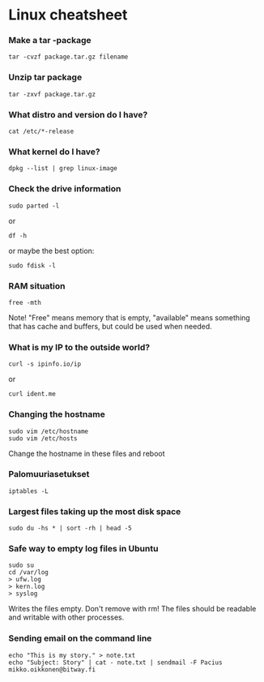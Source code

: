 # Linux cheatsheet


### Make a tar -package
 	tar -cvzf package.tar.gz filename

### Unzip tar package
	tar -zxvf package.tar.gz

### What distro and version do I have?
	cat /etc/*-release

### What kernel do I have?
	dpkg --list | grep linux-image

### Check the drive information
	sudo parted -l

or

	df -h

or maybe the best option:

	sudo fdisk -l

### RAM situation
	free -mth

Note! "Free" means memory that is empty, "available" means something that has cache and buffers, but could be used when needed.

### What is my IP to the outside world?
	curl -s ipinfo.io/ip

or

	curl ident.me
	
### Changing the hostname

	sudo vim /etc/hostname
	sudo vim /etc/hosts

Change the hostname in these files and reboot

### Palomuuriasetukset

	iptables -L


### Largest files taking up the most disk space

	sudo du -hs * | sort -rh | head -5

### Safe way to empty log files in Ubuntu

	sudo su
	cd /var/log
	> ufw.log
	> kern.log
	> syslog

Writes the files empty. Don't remove with rm! The files should be readable and writable with other processes.

### Sending email on the command line

	echo "This is my story." > note.txt
	echo "Subject: Story" | cat - note.txt | sendmail -F Pacius mikko.oikkonen@bitway.fi
